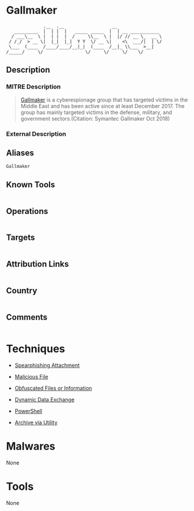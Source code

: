 
# Gallmaker

```
              .__  .__                  __                 
   _________  |  | |  |   _____ _____  |  | __ ___________ 
  / ___\__  \ |  | |  |  /     \\__  \ |  |/ // __ \_  __ \
 / /_/  > __ \|  |_|  |_|  Y Y  \/ __ \|    <\  ___/|  | \/
 \___  (____  /____/____/__|_|  (____  /__|_ \\___  >__|   
/_____/     \/                \/     \/     \/    \/       

```

## Description

### MITRE Description

> [Gallmaker](https://attack.mitre.org/groups/G0084) is a cyberespionage group that has targeted victims in the Middle East and has been active since at least December 2017. The group has mainly targeted victims in the defense, military, and government sectors.(Citation: Symantec Gallmaker Oct 2018)

### External Description

> 

## Aliases

```
Gallmaker
```

## Known Tools

```

```

## Operations

```

```

## Targets

```

```

## Attribution Links

```

```

## Country

```

```

## Comments

```

```

# Techniques


* [Spearphishing Attachment](../techniques/Spearphishing-Attachment.md)

* [Malicious File](../techniques/Malicious-File.md)
    
* [Obfuscated Files or Information](../techniques/Obfuscated-Files-or-Information.md)
    
* [Dynamic Data Exchange](../techniques/Dynamic-Data-Exchange.md)
    
* [PowerShell](../techniques/PowerShell.md)
    
* [Archive via Utility](../techniques/Archive-via-Utility.md)
    

# Malwares

None

# Tools

None
